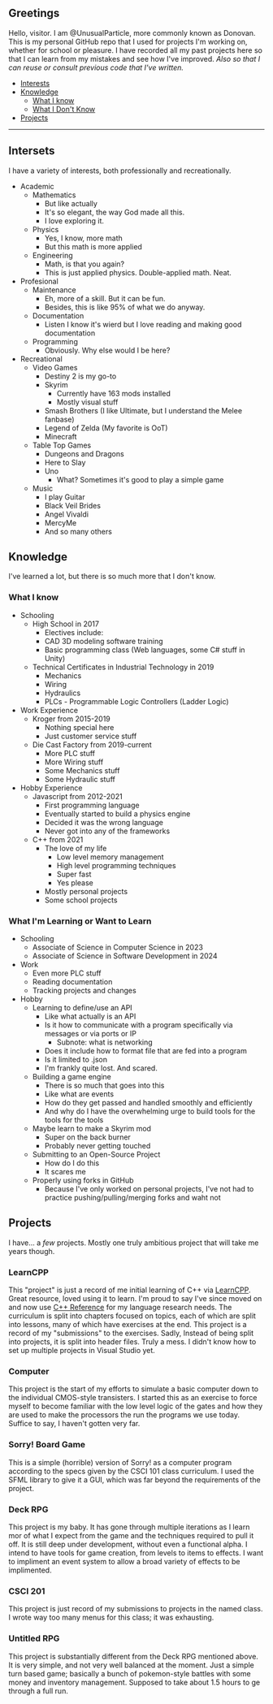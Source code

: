 ## Greetings

Hello, visitor. I am @UnusualParticle, more commonly known as Donovan. This is my personal GitHub repo that I used for projects I'm working on, whether for school or pleasure. I have recorded all my past projects here so that I can learn from my mistakes and see how I've improved. *Also so that I can reuse or consult previous code that I've written.*

+ [Interests](#interests)
+ [Knowledge](#knowledge)
  + [What I know](#what-i-know)
  + [What I Don't Know](#what-im-learning-or-want-to-learn)
+ [Projects](#projects)

---

## Intersets

I have a variety of interests, both professionally and recreationally.

+ Academic
  + Mathematics
    + But like actually
    + It's so elegant, the way God made all this.
    + I love exploring it.
  + Physics
    + Yes, I know, more math
    + But this math is more applied
  + Engineering
    + Math, is that you again?
    + This is just applied physics. Double-applied math. Neat.
+ Profesional
  + Maintenance
    + Eh, more of a skill. But it can be fun. 
    + Besides, this is like 95% of what we do anyway.
  + Documentation
    + Listen I know it's wierd but I love reading and making good documentation
  + Programming
    + Obviously. Why else would I be here?
+ Recreational
  + Video Games
    + Destiny 2 is my go-to
    + Skyrim
      + Currently have 163 mods installed
      + Mostly visual stuff
    + Smash Brothers (I like Ultimate, but I understand the Melee fanbase)
    + Legend of Zelda (My favorite is OoT)
    + Minecraft
  + Table Top Games
    + Dungeons and Dragons
    + Here to Slay
    + Uno
      + What? Sometimes it's good to play a simple game
  + Music
    + I play Guitar
    + Black Veil Brides
    + Angel Vivaldi
    + MercyMe
    + And so many others

## Knowledge

I've learned a lot, but there is so much more that I don't know.

### What I know

+ Schooling
  + High School in 2017
    + Electives include:
    + CAD 3D modeling software training
    + Basic programming class (Web languages, some C# stuff in Unity)
  + Technical Certificates in Industrial Technology in 2019
    + Mechanics
    + Wiring
    + Hydraulics
    + PLCs - Programmable Logic Controllers (Ladder Logic)
+ Work Experience
  + Kroger from 2015-2019
    + Nothing special here
    + Just customer service stuff
  + Die Cast Factory from 2019-current
    + More PLC stuff
    + More Wiring stuff
    + Some Mechanics stuff
    + Some Hydraulic stuff
+ Hobby Experience
  + Javascript from 2012-2021
    + First programming language
    + Eventually started to build a physics engine
    + Decided it was the wrong language
    + Never got into any of the frameworks
  + C++ from 2021
    + The love of my life
      + Low level memory management
      + High level programming techniques
      + Super fast
      + Yes please
    + Mostly personal projects
    + Some school projects

### What I'm Learning or Want to Learn

+ Schooling
  + Associate of Science in Computer Science in 2023
  + Associate of Science in Software Development in 2024
+ Work
  + Even more PLC stuff
  + Reading documentation
  + Tracking projects and changes
+ Hobby
  + Learning to define/use an API
    + Like what actually is an API
    + Is it how to communicate with a program specifically via messages or via ports or IP
      + Subnote: what is networking
    + Does it include how to format file that are fed into a program
    + Is it limited to .json
    + I'm frankly quite lost. And scared.
  + Building a game engine
    + There is so much that goes into this
    + Like what are events
    + How do they get passed and handled smoothly and efficiently
    + And why do I have the overwhelming urge to build tools for the tools for the tools
  + Maybe learn to make a Skyrim mod
    + Super on the back burner
    + Probably never getting touched
  + Submitting to an Open-Source Project
    + How do I do this
    + It scares me
  + Properly using forks in GitHub
    + Because I've only worked on personal projects, I've not had to practice pushing/pulling/merging forks and waht not

## Projects

I have... a *few* projects. Mostly one truly ambitious project that will take me years though.

### LearnCPP

This "project" is just a record of me initial learning of C++ via [LearnCPP](https://www.learncpp.com). Great resource, loved using it to learn. I'm proud to say I've since moved on and now use [C++ Reference](https://www.cppreference.com) for my language research needs.
The curriculum is split into chapters focused on topics, each of which are split into lessons, many of which have exercises at the end. This project is a record of my "submissions" to the exercises. Sadly, Instead of being split into projects, it is split into header files. Truly a mess. I didn't know how to set up multiple projects in Visual Studio yet.

### Computer

This project is the start of my efforts to simulate a basic computer down to the individual CMOS-style transisters. I started this as an exercise to force myself to become familiar with the low level logic of the gates and how they are used to make the processors the run the programs we use today. Suffice to say, I haven't gotten very far.

### Sorry! Board Game

This is a simple (horrible) version of Sorry! as a computer program according to the specs given by the CSCI 101 class curriculum. I used the SFML library to give it a GUI, which was far beyond the requirements of the project.

### Deck RPG

This project is my baby. It has gone through multiple iterations as I learn mor of what I expect from the game and the techniques required to pull it off. It is still deep under development, without even a functional alpha. I intend to have tools for game creation, from levels to items to effects. I want to impliment an event system to allow a broad variety of effects to be implimented.

### CSCI 201

This project is just record of my submissions to projects in the named class. I wrote way too many menus for this class; it was exhausting.

### Untitled RPG

This project is substantially different from the Deck RPG mentioned above. It is very simple, and not very well balanced at the moment. Just a simple turn based game; basically a bunch of pokemon-style battles with some money and inventory management. Supposed to take about 1.5 hours to ge through a full run.
